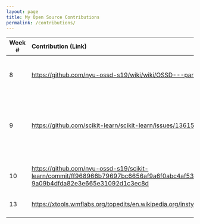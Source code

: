 ```yaml
---
layout: page
title: My Open Source Contributions
permalink: /contributions/
---
```


<!-- 
Type of the contribution should be "Wikipedia edit", "OpenStreet Map feature", "Documentation", "Course website", "Blog", 
"Browse Add-on", etc. 

The descriptioin should include a brief summary of what you did. 

Replace the first row with your contribution. 

--> 





| Week #       | Contribution (Link)  | Type  | Description | 
|---|:---|:---|:---| 
|  8   | https://github.com/nyu-ossd-s19/wiki/wiki/OSSD---participants    | wiki site    |   I fixed a broken link on Carly Abraham's blog.    |
|   9  |  https://github.com/scikit-learn/scikit-learn/issues/13615   |   sklearn project  |   posted issue with doc failure and regression faluiure when installing sklearn dev environment   |
|   10  |  https://github.com/nyu-ossd-s19/scikit-learn/commit/ff968966b79697bc6656af9a6f0abc4af536d2f5#diff-9a09b4dfda82e3e665e31092d1c3ec8d   |   sklearn project  |  worked on documentation regarding density estimator    |
|   13  |   https://xtools.wmflabs.org/topedits/en.wikipedia.org/instylefreedom/0/A%C3%ADda_Y%C3%A9spica  |   wiki  |  fixed a broken link    |
|     |     |     |      |
|     |     |     |      |
